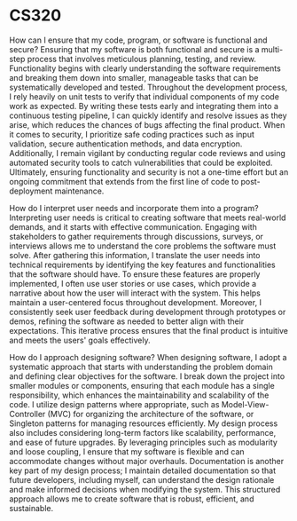  # CS320

 How can I ensure that my code, program, or software is functional and secure?
Ensuring that my software is both functional and secure is a multi-step process that involves meticulous planning, testing, and review. Functionality begins with clearly understanding the software requirements and breaking them down into smaller, manageable tasks that can be systematically developed and tested. Throughout the development process, I rely heavily on unit tests to verify that individual components of my code work as expected. By writing these tests early and integrating them into a continuous testing pipeline, I can quickly identify and resolve issues as they arise, which reduces the chances of bugs affecting the final product. When it comes to security, I prioritize safe coding practices such as input validation, secure authentication methods, and data encryption. Additionally, I remain vigilant by conducting regular code reviews and using automated security tools to catch vulnerabilities that could be exploited. Ultimately, ensuring functionality and security is not a one-time effort but an ongoing commitment that extends from the first line of code to post-deployment maintenance.

How do I interpret user needs and incorporate them into a program?
Interpreting user needs is critical to creating software that meets real-world demands, and it starts with effective communication. Engaging with stakeholders to gather requirements through discussions, surveys, or interviews allows me to understand the core problems the software must solve. After gathering this information, I translate the user needs into technical requirements by identifying the key features and functionalities that the software should have. To ensure these features are properly implemented, I often use user stories or use cases, which provide a narrative about how the user will interact with the system. This helps maintain a user-centered focus throughout development. Moreover, I consistently seek user feedback during development through prototypes or demos, refining the software as needed to better align with their expectations. This iterative process ensures that the final product is intuitive and meets the users' goals effectively.

How do I approach designing software?
When designing software, I adopt a systematic approach that starts with understanding the problem domain and defining clear objectives for the software. I break down the project into smaller modules or components, ensuring that each module has a single responsibility, which enhances the maintainability and scalability of the code. I utilize design patterns where appropriate, such as Model-View-Controller (MVC) for organizing the architecture of the software, or Singleton patterns for managing resources efficiently. My design process also includes considering long-term factors like scalability, performance, and ease of future upgrades. By leveraging principles such as modularity and loose coupling, I ensure that my software is flexible and can accommodate changes without major overhauls. Documentation is another key part of my design process; I maintain detailed documentation so that future developers, including myself, can understand the design rationale and make informed decisions when modifying the system. This structured approach allows me to create software that is robust, efficient, and sustainable.

